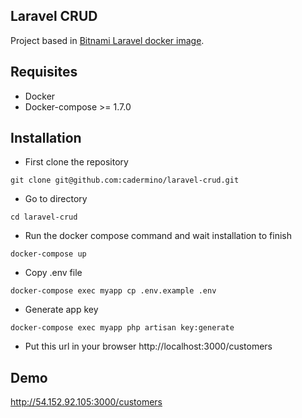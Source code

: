 ## Laravel CRUD

Project based in [Bitnami Laravel docker image](https://hub.docker.com/r/bitnami/laravel).

## Requisites

- Docker
- Docker-compose >= 1.7.0

## Installation

- First clone the repository
```shell
git clone git@github.com:cadermino/laravel-crud.git
```
- Go to directory
```shell
cd laravel-crud
```
- Run the docker compose command and wait installation to finish
```shell
docker-compose up
```
- Copy .env file
```shell
docker-compose exec myapp cp .env.example .env
```
- Generate app key
```shell
docker-compose exec myapp php artisan key:generate
```
- Put this url in your browser
http://localhost:3000/customers

## Demo
http://54.152.92.105:3000/customers
